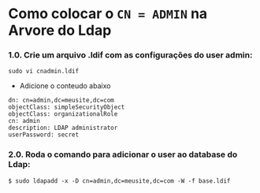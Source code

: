 # Como colocar o `CN = ADMIN` na Arvore do Ldap

### 1.0. Crie um arquivo .ldif com as configurações do user admin:

```
sudo vi cnadmin.ldif
```

- Adicione o conteudo abaixo
   
```
dn: cn=admin,dc=meusite,dc=com
objectClass: simpleSecurityObject
objectClass: organizationalRole
cn: admin
description: LDAP administrator
userPassword: secret
```
### 2.0. Roda o comando para adicionar o user ao database do Ldap:

```
$ sudo ldapadd -x -D cn=admin,dc=meusite,dc=com -W -f base.ldif
```

